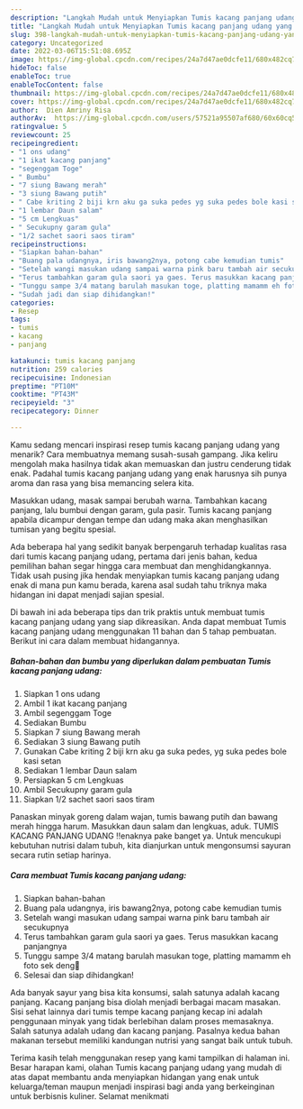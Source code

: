 ```yaml
---
description: "Langkah Mudah untuk Menyiapkan Tumis kacang panjang udang yang Bikin Ngiler"
title: "Langkah Mudah untuk Menyiapkan Tumis kacang panjang udang yang Bikin Ngiler"
slug: 398-langkah-mudah-untuk-menyiapkan-tumis-kacang-panjang-udang-yang-bikin-ngiler
category: Uncategorized
date: 2022-03-06T15:51:08.695Z
image: https://img-global.cpcdn.com/recipes/24a7d47ae0dcfe11/680x482cq70/tumis-kacang-panjang-udang-foto-resep-utama.jpg
hideToc: false
enableToc: true
enableTocContent: false
thumbnail: https://img-global.cpcdn.com/recipes/24a7d47ae0dcfe11/680x482cq70/tumis-kacang-panjang-udang-foto-resep-utama.jpg
cover: https://img-global.cpcdn.com/recipes/24a7d47ae0dcfe11/680x482cq70/tumis-kacang-panjang-udang-foto-resep-utama.jpg
author:  Dien Amriny Risa
authorAv:  https://img-global.cpcdn.com/users/57521a95507af680/60x60cq50/avatar.jpg
ratingvalue: 5
reviewcount: 25
recipeingredient:
- "1 ons udang"
- "1 ikat kacang panjang"
- "segenggam Toge"
- " Bumbu"
- "7 siung Bawang merah"
- "3 siung Bawang putih"
- " Cabe kriting 2 biji krn aku ga suka pedes yg suka pedes bole kasi setan"
- "1 lembar Daun salam"
- "5 cm Lengkuas"
- " Secukupny garam gula"
- "1/2 sachet saori saos tiram"
recipeinstructions:
- "Siapkan bahan-bahan"
- "Buang pala udangnya, iris bawang2nya, potong cabe kemudian tumis"
- "Setelah wangi masukan udang sampai warna pink baru tambah air secukupnya"
- "Terus tambahkan garam gula saori ya gaes. Terus masukkan kacang panjangnya"
- "Tunggu sampe 3/4 matang barulah masukan toge, platting mamamm eh foto sek deng🤣"
- "Sudah jadi dan siap dihidangkan!"
categories:
- Resep
tags:
- tumis
- kacang
- panjang

katakunci: tumis kacang panjang 
nutrition: 259 calories
recipecuisine: Indonesian
preptime: "PT10M"
cooktime: "PT43M"
recipeyield: "3"
recipecategory: Dinner

---
```



Kamu sedang mencari inspirasi resep tumis kacang panjang udang yang menarik? Cara membuatnya memang susah-susah gampang. Jika keliru mengolah maka hasilnya tidak akan memuaskan dan justru cenderung tidak enak. Padahal tumis kacang panjang udang yang enak harusnya sih punya aroma dan rasa yang bisa memancing selera kita.


Masukkan udang, masak sampai berubah warna. Tambahkan kacang panjang, lalu bumbui dengan garam, gula pasir. Tumis kacang panjang apabila dicampur dengan tempe dan udang maka akan menghasilkan tumisan yang begitu spesial.

Ada beberapa hal yang sedikit banyak berpengaruh terhadap kualitas rasa dari tumis kacang panjang udang, pertama dari jenis bahan, kedua pemilihan bahan segar hingga cara membuat dan menghidangkannya. Tidak usah pusing jika hendak menyiapkan tumis kacang panjang udang enak di mana pun kamu berada, karena asal sudah tahu triknya maka hidangan ini dapat menjadi sajian spesial.


Di bawah ini ada beberapa tips dan trik praktis untuk membuat tumis kacang panjang udang yang siap dikreasikan. Anda dapat membuat Tumis kacang panjang udang menggunakan 11 bahan dan 5 tahap pembuatan. Berikut ini cara dalam membuat hidangannya.

<!--inarticleads1-->

##### Bahan-bahan dan bumbu yang diperlukan dalam pembuatan Tumis kacang panjang udang:

1. Siapkan 1 ons udang
1. Ambil 1 ikat kacang panjang
1. Ambil segenggam Toge
1. Sediakan  Bumbu
1. Siapkan 7 siung Bawang merah
1. Sediakan 3 siung Bawang putih
1. Gunakan  Cabe kriting 2 biji krn aku ga suka pedes, yg suka pedes bole kasi setan
1. Sediakan 1 lembar Daun salam
1. Persiapkan 5 cm Lengkuas
1. Ambil  Secukupny garam gula
1. Siapkan 1/2 sachet saori saos tiram


Panaskan minyak goreng dalam wajan, tumis bawang putih dan bawang merah hingga harum. Masukkan daun salam dan lengkuas, aduk. TUMIS KACANG PANJANG UDANG ‼enaknya pake banget ya. Untuk mencukupi kebutuhan nutrisi dalam tubuh, kita dianjurkan untuk mengonsumsi sayuran secara rutin setiap harinya. 

<!--inarticleads2-->

##### Cara membuat Tumis kacang panjang udang:

1. Siapkan bahan-bahan
1. Buang pala udangnya, iris bawang2nya, potong cabe kemudian tumis
1. Setelah wangi masukan udang sampai warna pink baru tambah air secukupnya
1. Terus tambahkan garam gula saori ya gaes. Terus masukkan kacang panjangnya
1. Tunggu sampe 3/4 matang barulah masukan toge, platting mamamm eh foto sek deng🤣
1. Selesai dan siap dihidangkan!

Ada banyak sayur yang bisa kita konsumsi, salah satunya adalah kacang panjang. Kacang panjang bisa diolah menjadi berbagai macam masakan. Sisi sehat lainnya dari tumis tempe kacang panjang kecap ini adalah penggunaan minyak yang tidak berlebihan dalam proses memasaknya. Salah satunya adalah udang dan kacang panjang. Pasalnya kedua bahan makanan tersebut memiliki kandungan nutrisi yang sangat baik untuk tubuh. 

Terima kasih telah menggunakan resep yang kami tampilkan di halaman ini. Besar harapan kami, olahan Tumis kacang panjang udang yang mudah di atas dapat membantu anda menyiapkan hidangan yang enak untuk keluarga/teman maupun menjadi inspirasi bagi anda yang berkeinginan untuk berbisnis kuliner. Selamat menikmati
